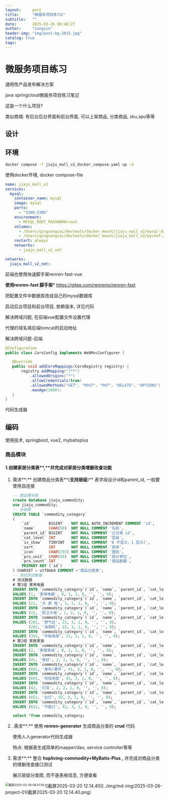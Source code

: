 ```yaml
---
layout:     post
title:      "微服务项目练习1"
subtitle:   ""
date:       2025-03-26 08:48:27
author:     "zangxin"
header-img: "img/post-bg-2015.jpg"
catalog: true
tags:
---
```


# 微服务项目练习

通用性产品发布解决方案

java springcloud微服务项目练习笔记

这是一个什么项目?

类似商城: 有后台后台界面和前台界面, 可以上架商品, 分类商品, sku,spu等等

## 设计



## 环境

```sh
docker compose -f jiaju_mall_v2_docker_compose.yaml up -d
```

使用docker环境, docker compose-file

```yaml
name: jiaju_mall_v2
services:
  mysql:
    container_name: mysql
    image: mysql
    ports:
      - "3306:3306"
    environment:
      - MYSQL_ROOT_PASSWORD=root
    volumes:
      - /Users/qingsongcai/devtools/docker_mount/jiaju_mall_v2/mysql-data:/var/lib/mysql
      - /Users/qingsongcai/devtools/docker_mount/jiaju_mall_v2/myconf:/etc/mysql/conf.d
    restart: always
    networks: 
      - jiaju_mall_v2_net

networks:
  jiaju_mall_v2_net:

```

前端也使用快速脚手架renren-fast-vue

**使用renren-fast 脚手架*** https://gitee.com/renrenio/renren-fast

把配置文件中数据库改成自己的mysql数据库

启动后台项目和前台项目, 依赖版本, 详见代码

解决跨域问题, 在前端vue配置文件设置代理

代理的域名填后端tomcat的启动地址

解决跨域问题-后端

```java
@Configuration
public class CorsConfig implements WebMvcConfigurer {

   @Override
   public void addCorsMappings(CorsRegistry registry) {
       registry.addMapping("/**")
           .allowedOrigins("*")
           .allowCredentials(true)
           .allowedMethods("GET", "POST", "PUT", "DELETE", "OPTIONS")
           .maxAge(3600);
   }
}
```



代码生成器

## 编码

使用技术, springboot, vue2, mybatisplus

### 商品模块

#### 1.创建家居分类表**,**并完成对家居分类增删改查功能

1. 需求**:** 创建商品分类表**(**支持层级**)** 表字段设计id和parent_id, 一般要使用自连接

   ```sql
   -- 商品模块库
   create database jiaju_commodity;
   use jiaju_commodity;
   -- 分类表
   CREATE TABLE `commodity_category`
   (
       `id`        BIGINT    NOT NULL AUTO_INCREMENT COMMENT 'id',
       `name`      CHAR(50)  NOT NULL COMMENT '名称',
       `parent_id` BIGINT    NOT NULL COMMENT '父分类 id',
       `cat_level` INT       NOT NULL COMMENT '层级',
       `is_show`   TINYINT   NOT NULL COMMENT '0 不显示，1 显示]',
       `sort`      INT       NOT NULL COMMENT '排序',
       `icon`      CHAR(255) NOT NULL COMMENT '图标',
       `pro_unit`  CHAR(50)  NOT NULL COMMENT '统计单位',
       `pro_count` INT       NOT NULL COMMENT '商品数量',
       PRIMARY KEY (`id`)
   ) CHARSET = utf8mb4 COMMENT ='商品分类表';
   -- 添加测试数据
   # 测试数据
   # 第1组 家用电器
   INSERT INTO `commodity_category`(`id`, `name`, `parent_id`, `cat_level`, `is_show`, `sort`, `icon`, `pro_unit`, `pro_count`)
   VALUES (1, '家用电器', 0, 1, 1, 0, '', '', 0);
   INSERT INTO `commodity_category`(`id`, `name`, `parent_id`, `cat_level`, `is_show`, `sort`, `icon`, `pro_unit`, `pro_count`)
   VALUES (21, '大 家 电', 1, 2, 1, 0, '', '', 0);
   INSERT INTO `commodity_category`(`id`, `name`, `parent_id`, `cat_level`, `is_show`, `sort`, `icon`, `pro_unit`, `pro_count`)
   VALUES (22, '厨卫大电', 1, 2, 1, 0, '', '', 0);
   INSERT INTO `commodity_category`(`id`, `name`, `parent_id`, `cat_level`, `is_show`, `sort`, `icon`, `pro_unit`, `pro_count`)
   VALUES (201, '燃气灶', 22, 3, 1, 0, '', '', 0),
          (202, '油烟机', 22, 3, 1, 0, '', '', 0);
   INSERT INTO `commodity_category`(`id`, `name`, `parent_id`, `cat_level`, `is_show`, `sort`, `icon`, `pro_unit`, `pro_count`)
   VALUES (301, '平板电视', 21, 3, 1, 0, '', '', 0);
   # 第2组 家居家装
   INSERT INTO `commodity_category`(`id`, `name`, `parent_id`, `cat_level`, `is_show`, `sort`, `icon`, `pro_unit`, `pro_count`)
   VALUES (2, '家居家装', 0, 1, 1, 0, '', '', 0);
   INSERT INTO `commodity_category`(`id`, `name`, `parent_id`, `cat_level`, `is_show`, `sort`, `icon`, `pro_unit`, `pro_count`)
   VALUES (41, '家纺', 2, 2, 1, 0, '', '', 0);
   INSERT INTO `commodity_category`(`id`, `name`, `parent_id`, `cat_level`, `is_show`, `sort`, `icon`, `pro_unit`, `pro_count`)
   VALUES (601, '桌布/罩件', 41, 3, 1, 0, '', '', 0);
   INSERT INTO `commodity_category`(`id`, `name`, `parent_id`, `cat_level`, `is_show`, `sort`, `icon`, `pro_unit`, `pro_count`)
   VALUES (602, '地毯地垫', 41, 3, 1, 0, '', '', 0);
   INSERT INTO `commodity_category`(`id`, `name`, `parent_id`, `cat_level`, `is_show`, `sort`, `icon`, `pro_unit`, `pro_count`)
   VALUES (42, '灯具', 2, 2, 1, 0, '', '', 0);
   INSERT INTO `commodity_category`(`id`, `name`, `parent_id`, `cat_level`, `is_show`, `sort`, `icon`, `pro_unit`, `pro_count`)
   VALUES (651, '台灯', 42, 3, 1, 0, '', '', 0);
   INSERT INTO `commodity_category`(`id`, `name`, `parent_id`, `cat_level`, `is_show`, `sort`, `icon`, `pro_unit`, `pro_count`)
   VALUES (652, '节能灯', 42, 3, 1, 0, '', '', 0);
   
   select *from commodity_category;
   ```

2. .需求**:** 使用 **renren-generator** 生成商品分类的 **crud** 代码

   使用人人generator代码生成器

   特点: 根据表生成简单的mapper/dao, service controller等等

3.  需求**:** 整合 **hspliving-commodity+MyBatis-Plus ,** 并完成对商品分类 的增删改查接口测试

    展示层级分类图, 而不是表格信息, 方便查看

<img src="/Users/qingsongcai/IdeaProjects/zangxin51.github.io/img/md-img/2025-03-26-project-01/2025-03-26-project-01.png" align= "left" alt="截屏2025-03-26 08.57.50" style="zoom: 67%;" />

![截屏2025-03-20 12.14.40](../img/md-img/2025-03-26-project-01/截屏2025-03-20 12.14.40.png)
